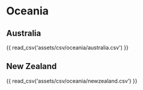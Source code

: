 # Oceania

## Australia
{{ read_csv('assets/csv/oceania/australia.csv') }}

## New Zealand
{{ read_csv('assets/csv/oceania/newzealand.csv') }}